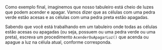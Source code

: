 Como exemplo final, imaginemos que nosso tabuleiro está cheio de luzes que podem acender e apagar. Vamos dizer que as células com uma pedra verde estão acesas e as células com uma pedra preta estão apagadas.

Sabendo que você está trabalhando em um tabuleiro onde todas as células estão acesas ou apagadas (ou seja, possuem ou uma pedra verde ou uma preta), escreva um procedimento `AcenderOuApagarLuz()` que acenda  ou apague a luz na célula atual, conforme corresponda.
